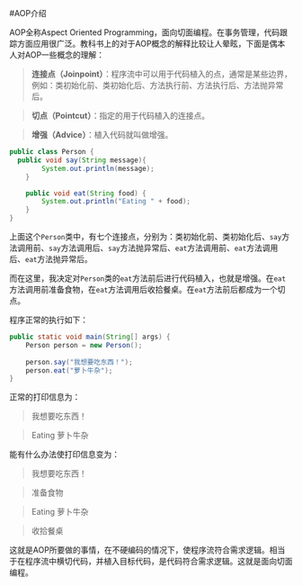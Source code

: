 #AOP介绍

AOP全称Aspect Oriented Programming，面向切面编程。在事务管理，代码跟踪方面应用很广泛。教科书上的对于AOP概念的解释比较让人晕眩，下面是偶本人对AOP一些概念的理解：

>**连接点（Joinpoint）**：程序流中可以用于代码植入的点，通常是某些边界，例如：类初始化前、类初始化后、方法执行前、方法执行后、方法抛异常后。

>**切点（Pointcut）**：指定的用于代码植入的连接点。

>**增强（Advice）**：植入代码就叫做增强。

```java
public class Person {
  public void say(String message){
		System.out.println(message);
	}

	public void eat(String food) {
		System.out.println("Eating " + food);
	}
}
```

上面这个<code>Person</code>类中，有七个连接点，分别为：类初始化前、类初始化后、<code>say</code>方法调用前、<code>say</code>方法调用后、<code>say</code>方法抛异常后、<code>eat</code>方法调用前、<code>eat</code>方法调用后、<code>eat</code>方法抛异常后。

而在这里，我决定对<code>Person</code>类的<code>eat</code>方法前后进行代码植入，也就是增强。在<code>eat</code>方法调用前准备食物，在<code>eat</code>方法调用后收拾餐桌。在<code>eat</code>方法前后都成为一个切点。

程序正常的执行如下：

```java
public static void main(String[] args) {
	Person person = new Person();
	
	person.say("我想要吃东西！");
	person.eat("萝卜牛杂");
}
```

正常的打印信息为：
>我想要吃东西！

>Eating 萝卜牛杂

能有什么办法使打印信息变为：
>我想要吃东西！

>准备食物

>Eating 萝卜牛杂

>收拾餐桌

这就是AOP所要做的事情，在不硬编码的情况下，使程序流符合需求逻辑。相当于在程序流中横切代码，并植入目标代码，是代码符合需求逻辑。这就是面向切面编程。

